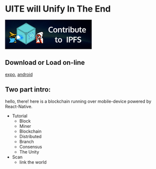 # UITE will Unify In The End
![](https://raw.githubusercontent.com/jbenet/contribute-ipfs-gif/master/img/contribute.gif)  

## Download or Load on-line

[expo](https://expo.io/@udtrokia/Uite-will-Unify-In-The-End), [android](https://exp-shell-app-assets.s3-us-west-1.amazonaws.com/android%2F%40udtrokia%2FUite-will-Unify-In-The-End-b9c85002-3337-11e8-ba0f-0a580a781f05-signed.apk)

## Two part intro:

hello, there! here is a blockchain running over mobile-device powered by React-Native.  


+ Tutorial
  + Block
  + Miner
  + Blockchain
  + Distributed
  + Branch
  + Consensus
  + The Unity
+ Scan
  + link the world
